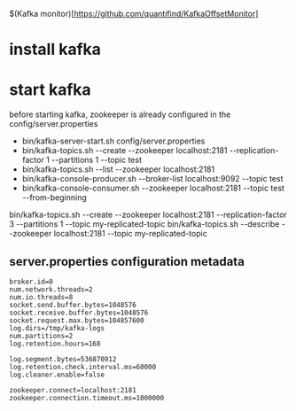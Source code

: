 $(Kafka monitor)[https://github.com/quantifind/KafkaOffsetMonitor]

# install kafka
# start kafka
before starting kafka, zookeeper is already configured in the config/server.properties
* bin/kafka-server-start.sh config/server.properties
* bin/kafka-topics.sh --create --zookeeper localhost:2181 --replication-factor 1 --partitions 1 --topic test
* bin/kafka-topics.sh --list --zookeeper localhost:2181
* bin/kafka-console-producer.sh --broker-list localhost:9092 --topic test
* bin/kafka-console-consumer.sh --zookeeper localhost:2181 --topic test --from-beginning

 bin/kafka-topics.sh --create --zookeeper localhost:2181 --replication-factor 3 --partitions 1 --topic my-replicated-topic
 bin/kafka-topics.sh --describe --zookeeper localhost:2181 --topic my-replicated-topic

## server.properties configuration metadata

```
broker.id=0  
num.network.threads=2  
num.io.threads=8  
socket.send.buffer.bytes=1048576  
socket.receive.buffer.bytes=1048576  
socket.request.max.bytes=104857600  
log.dirs=/tmp/kafka-logs  
num.partitions=2  
log.retention.hours=168  
  
log.segment.bytes=536870912  
log.retention.check.interval.ms=60000  
log.cleaner.enable=false  
  
zookeeper.connect=localhost:2181  
zookeeper.connection.timeout.ms=1000000
```